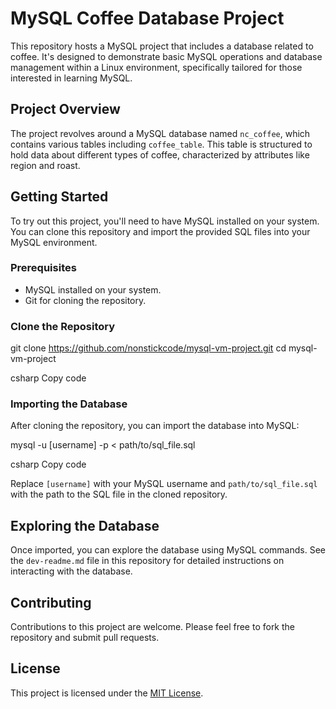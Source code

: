 # MySQL Coffee Database Project

This repository hosts a MySQL project that includes a database related to coffee. It's designed to demonstrate basic MySQL operations and database management within a Linux environment, specifically tailored for those interested in learning MySQL.

## Project Overview

The project revolves around a MySQL database named `nc_coffee`, which contains various tables including `coffee_table`. This table is structured to hold data about different types of coffee, characterized by attributes like region and roast.

## Getting Started

To try out this project, you'll need to have MySQL installed on your system. You can clone this repository and import the provided SQL files into your MySQL environment.

### Prerequisites

- MySQL installed on your system.
- Git for cloning the repository.

### Clone the Repository

git clone https://github.com/nonstickcode/mysql-vm-project.git
cd mysql-vm-project

csharp
Copy code

### Importing the Database

After cloning the repository, you can import the database into MySQL:

mysql -u [username] -p < path/to/sql_file.sql

csharp
Copy code

Replace `[username]` with your MySQL username and `path/to/sql_file.sql` with the path to the SQL file in the cloned repository.

## Exploring the Database

Once imported, you can explore the database using MySQL commands. See the `dev-readme.md` file in this repository for detailed instructions on interacting with the database.

## Contributing

Contributions to this project are welcome. Please feel free to fork the repository and submit pull requests.

## License

This project is licensed under the [MIT License](LICENSE).
